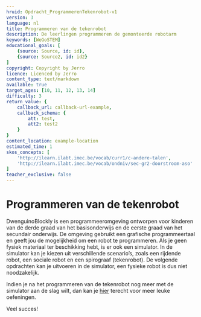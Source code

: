 ```yaml
---
hruid: Opdracht_ProgrammerenTekenrobot-v1
version: 3
language: nl
title: Programmeren van de tekenrobot
description: De leerlingen programmeren de gemonteerde robotarm
keywords: [WeGoSTEM]
educational_goals: [
    {source: Source, id: id}, 
    {source: Source2, id: id2}
]
copyright: Copyright by Jerro
licence: Licenced by Jerro
content_type: text/markdown
available: true
target_ages: [10, 11, 12, 13, 14]
difficulty: 3
return_value: {
    callback_url: callback-url-example,
    callback_schema: {
        att: test,
        att2: test2
    }
}
content_location: example-location
estimated_time: 1
skos_concepts: [
    'http://ilearn.ilabt.imec.be/vocab/curr1/c-andere-talen', 
    'http://ilearn.ilabt.imec.be/vocab/ondniv/sec-gr2-doorstroom-aso'
]
teacher_exclusive: false
---
```

# Programmeren van de tekenrobot

DwenguinoBlockly is een programmeeromgeving ontworpen voor kinderen van de derde graad van het basisonderwijs en de eerste graad van het secundair onderwijs. De omgeving gebruikt een grafische programmeertaal en geeft jou de mogelijkheid om een robot te programmeren. Als je geen fysiek materiaal ter beschikking hebt, is er ook een simulator. In de simulator kan je kiezen uit verschillende scenario’s, zoals een rijdende robot, een sociale robot en een spirograaf (tekenrobot). De volgende opdrachten kan je uitvoeren in de simulator, een fysieke robot is dus niet noodzakelijk. 

Indien je na het programmeren van de tekenrobot nog meer met de simulator aan de slag wilt, dan kan je
[hier]( "TBD") terecht voor meer leuke oefeningen.

Veel succes!